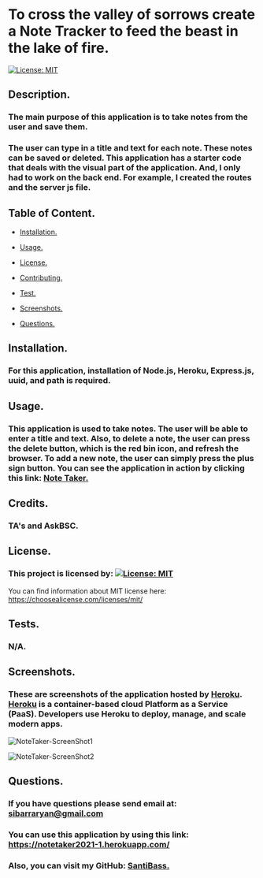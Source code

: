 # To cross the valley of sorrows create a Note Tracker to feed the beast in the lake of fire.

[![License: MIT](https://img.shields.io/badge/License-MIT-yellow.svg)](https://opensource.org/licenses/MIT)
 
## Description.
### The main purpose of this application is to take notes from the user and save them.  
### The user can type in a title and text for each note. These notes can be saved or deleted. This application has a starter code that deals with the visual part of the application. And, I only had to work on the back end. For example, I created the routes and the server js file.   

## Table of Content.
  
  * [Installation.](#installation)
  
  * [Usage.](#usage)
  
  *  [License.](#license)

  * [Contributing.](#contributing)

  * [Test.](#test)

  * [Screenshots.](#screenshots)

  * [Questions.](#questions)
  
## Installation.
### For this application, installation of Node.js, Heroku, Express.js, uuid, and path is required.   

## Usage.

### This application is used to take notes. The user will be able to enter a title and text. Also, to delete a note, the user can press the delete button, which is the red bin icon, and refresh the browser. To add a new note, the user can simply press the plus sign button. You can see the application in action by clicking this link: [Note Taker.](https://notetaker2021-1.herokuapp.com/)


## Credits.

### TA's and AskBSC.

## License.

### This project is licensed by:  [![License: MIT](https://img.shields.io/badge/License-MIT-yellow.svg)](https://opensource.org/licenses/MIT)

You can find information about MIT license here: https://choosealicense.com/licenses/mit/

## Tests.
### N/A.



## Screenshots.
### These are screenshots of the application  hosted by [Heroku](https://devcenter.heroku.com/articles/heroku-cli). [Heroku](https://devcenter.heroku.com/articles/heroku-cli) is a container-based cloud Platform as a Service (PaaS). Developers use Heroku to deploy, manage, and scale modern apps.
![NoteTaker-ScreenShot1 ](https://user-images.githubusercontent.com/90415841/146716430-f4b08056-de9a-45d7-9a1e-f010f10e7845.png)

![NoteTaker-ScreenShot2](https://user-images.githubusercontent.com/90415841/146716452-1bf343dc-13c0-46a5-805a-b52495120291.png)

## Questions.

### If you have questions please send email at: sibarraryan@gmail.com
### You can use this application by using this link: https://notetaker2021-1.herokuapp.com/
### Also, you can visit my GitHub: [SantiBass.](https://github.com/SantiBass)

